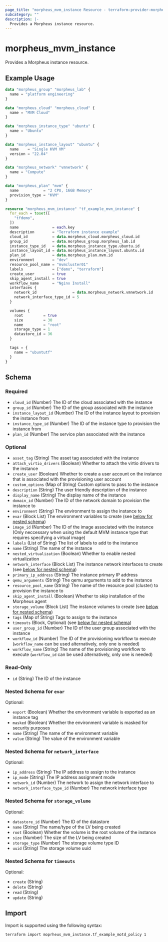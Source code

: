 ```yaml
---
page_title: "morpheus_mvm_instance Resource - terraform-provider-morpheus"
subcategory: ""
description: |-
  Provides a Morpheus instance resource.
---
```


# morpheus_mvm_instance

Provides a Morpheus instance resource.

## Example Usage

```terraform
data "morpheus_group" "morpheus_lab" {
  name = "platform engineering"
}

data "morpheus_cloud" "morpheus_cloud" {
  name = "MVM Cloud"
}

data "morpheus_instance_type" "ubuntu" {
  name = "Ubuntu"
}

data "morpheus_instance_layout" "ubuntu" {
  name    = "Single KVM VM"
  version = "22.04"
}

data "morpheus_network" "vmnetwork" {
  name = "Compute"
}

data "morpheus_plan" "mvm" {
  name           = "2 CPU, 16GB Memory"
  provision_type = "KVM"
}

resource "morpheus_mvm_instance" "tf_example_mvm_instance" {
  for_each = toset([
    "tfdemo",
  ])
  name               = each.key
  description        = "Terraform instance example"
  cloud_id           = data.morpheus_cloud.morpheus_cloud.id
  group_id           = data.morpheus_group.morpheus_lab.id
  instance_type_id   = data.morpheus_instance_type.ubuntu.id
  instance_layout_id = data.morpheus_instance_layout.ubuntu.id
  plan_id            = data.morpheus_plan.mvm.id
  environment        = "dev"
  resource_pool_name = "mvmcluster01"
  labels             = ["demo", "terraform"]
  create_user        = true
  skip_agent_install = true
  workflow_name      = "Nginx Install"
  interfaces {
    network_id                = data.morpheus_network.vmnetwork.id
    network_interface_type_id = 5
  }

  volumes {
    root         = true
    size         = 30
    name         = "root"
    storage_type = 1
    datastore_id = 36
  }

  tags = {
    name = "ubuntutf"
  }
}
```

<!-- schema generated by tfplugindocs -->
## Schema

### Required

- `cloud_id` (Number) The ID of the cloud associated with the instance
- `group_id` (Number) The ID of the group associated with the instance
- `instance_layout_id` (Number) The ID of the instance layout to provision the instance from
- `instance_type_id` (Number) The ID of the instance type to provision the instance from
- `plan_id` (Number) The service plan associated with the instance

### Optional

- `asset_tag` (String) The asset tag associated with the instance
- `attach_virtio_drivers` (Boolean) Whether to attach the virtio drivers to the instance
- `create_user` (Boolean) Whether to create a user account on the instance that is associated with the provisioning user account
- `custom_options` (Map of String) Custom options to pass to the instance
- `description` (String) The user friendly description of the instance
- `display_name` (String) The display name of the instance
- `domain_id` (Number) The ID of the network domain to provision the instance to
- `environment` (String) The environment to assign the instance to
- `evar` (Block List) The environment variables to create (see [below for nested schema](#nestedblock--evar))
- `image_id` (Number) The ID of the image associated with the instance (Only neccessary when using the default MVM instance type that requires specifying a virtual image)
- `labels` (List of String) The list of labels to add to the instance
- `name` (String) The name of the instance
- `nested_virtualization` (Boolean) Whether to enable nested virtualization
- `network_interface` (Block List) The instance network interfaces to create (see [below for nested schema](#nestedblock--network_interface))
- `primary_ip_address` (String) The instance primary IP address
- `qemu_arguments` (String) The qemu arguments to add to the instance
- `resource_pool_name` (String) The name of the resource pool (cluster) to provision the instance to
- `skip_agent_install` (Boolean) Whether to skip installation of the Morpheus agent
- `storage_volume` (Block List) The instance volumes to create (see [below for nested schema](#nestedblock--storage_volume))
- `tags` (Map of String) Tags to assign to the instance
- `timeouts` (Block, Optional) (see [below for nested schema](#nestedblock--timeouts))
- `user_group_id` (Number) The ID of the user group associated with the instance
- `workflow_id` (Number) The ID of the provisioning workflow to execute (`workflow_name` can be used alternatively, only one is needed)
- `workflow_name` (String) The name of the provisioning workflow to execute (`workflow_id` can be used alternatively, only one is needed)

### Read-Only

- `id` (String) The ID of the instance

<a id="nestedblock--evar"></a>
### Nested Schema for `evar`

Optional:

- `export` (Boolean) Whether the environment variable is exported as an instance tag
- `masked` (Boolean) Whether the environment variable is masked for security purposes
- `name` (String) The name of the environment variable
- `value` (String) The value of the environment variable


<a id="nestedblock--network_interface"></a>
### Nested Schema for `network_interface`

Optional:

- `ip_address` (String) The IP address to assign to the instance
- `ip_mode` (String) The IP address assignment mode
- `network_id` (Number) The network to assign the network interface to
- `network_interface_type_id` (Number) The network interface type


<a id="nestedblock--storage_volume"></a>
### Nested Schema for `storage_volume`

Optional:

- `datastore_id` (Number) The ID of the datastore
- `name` (String) The name/type of the LV being created
- `root` (Boolean) Whether the volume is the root volume of the instance
- `size` (Number) The size of the LV being created
- `storage_type` (Number) The storage volume type ID
- `uuid` (String) The storage volume uuid


<a id="nestedblock--timeouts"></a>
### Nested Schema for `timeouts`

Optional:

- `create` (String)
- `delete` (String)
- `read` (String)
- `update` (String)

## Import

Import is supported using the following syntax:

```shell
terraform import moprheus_mvm_instance.tf_example_motd_policy 1
```
